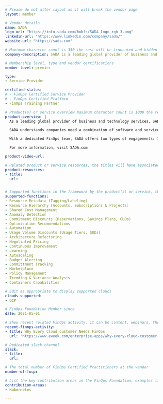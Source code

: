 ```yaml
---
# Please do not alter layout as it will break the vendor page
layout: member

# Vendor details
name: SADA
logo-url: "https://info.sada.com/hubfs/SADA_logo_rgb-3.png"
linkedin-url: "https://www.linkedin.com/company/sada/"
website-url: "https://sada.com"

# Maximum character count is 350 the rest will be truncated and hidden automatically on your page
company-description: SADA is a leading global provider of business and technology services empowering people to transform their work, their organizations and the world. SADA teams have helped enterprise clients in healthcare, media, entertainment, retail, manufacturing and the public sector achieve their boldest ambitions and solve their most complex problems. A Google Cloud Premier partner with multiple Specializations, SADA delivers continuous innovation, strong partnerships and service excellence. This has led to numerous accolades and awards, including the Google Cloud Global Reseller Partner of the Year for 2018 and 2019, the Inc. 5000 list of America’s Fastest Growing Private Companies for 14 straight years, and the 2020 Inc. list of America's Top 50 Workplaces. More info at www.sada.com.

# Membership level, type and vendor certifications
member-level: premier

type:
- Service Provider

certified-status:
# - FinOps Certified Service Provider
# - FinOps Certified Platform
- FinOps Training Partner

# Product(s) or service overview maximum character count is 1000 the rest will be truncated and hidden automatically on your page
product-overview: |
  As a leading global provider of business and technology services, SADA empowers people to transform their work, their organizations and the world. SADA teams have helped enterprise clients in healthcare, media & entertainment, retail, manufacturing and the public sector achieve their boldest ambitions and solve their most complex problems. A Google Cloud Partner with multiple Specializations and premier MSP, SADA delivers continuous innovation, strong partnerships and service excellence.

  SADA understands companies need a combination of software and services managed by experienced FinOps practitioners who can guide them through the process of optimizing and tracking their cloud use and spend.

  With a dedicated FinOps team, SADA offers two types of engagements: 1) Targeted engagements focused on building clients’ skills in the realms of operating efficiency and visibility/reporting. These engagements are tailored toward clients with an established FinOps practice with a need to expand existing capabilities. 2) For clients with no FinOps practice at all, SADA will offer multi-month, highly immersive services designed to help you assemble and enable a FinOps team entirely from the ground up. Our experts will both triage current challenges around your cloud spend and assist in creating or expanding your FinOps organization internally, fully enabling you to maintain best practices after the triage phase is completed.

  For more information, visit SADA.com

product-video-url:

# Related product or service resources, the titles will have associated URLs, e.g. product
product-resources:
- title:
  url:


# Supported functions in the framework by the product(s) or service, these need to match the menu spelling to add a link automatically, ones listed are examples
supported-functions:
- Resource Metadata (Tagging/Labeling)
- Resource Hierarchy (Accounts, Subscriptions & Projects)
- Shared Cost Management
- Anomaly Detection
- Commitment Discounts (Reservations, Savings Plans, CUDs)
- Optimization Recommendations
- Automation
- Usage Volume Discounts (Usage Tiers, SUDs)
- Architecture Refactoring
- Negotiated Pricing
- Continuous Improvement
- Learning
- Autoscaling
- Budget Alerting
- Committment Tracking
- Marketplace
- Policy Management
- Trending & Variance Analysis
- Containers Capabilities

# Edit as appropriate to display supported clouds
clouds-supported:
- GCP

# FinOps Foundation Member since
date: 2021-05-01

# Show recent related FinOps activity, it can be content, webinars, thought leadership and include external links
recent-finops-activity:
- title: Why Every Cloud Customer Needs FinOps
  url: "https://www.eweek.com/enterprise-apps/why-every-cloud-customer-needs-finops/"

# Dedicated slack channel
slack:
- title:
  url:

# The total number of FinOps Certified Practitioners at the vendor
number-of-focp:

# List the key contribution areas in the FinOps Foundation, examples listed
contribution-areas:
- Kubernetes

---
```

